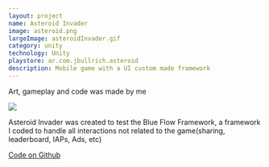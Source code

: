 ```yaml
---
layout: project
name: Asteroid Invader
image: asteroid.png
largeImage: asteroidInvader.gif
category: unity
technology: Unity
playstore: ar.com.jbullrich.asteroid
description: Mobile game with a UI custom made framework
---
```

Art, gameplay and code was made by me  

<img src="../../img/portfolio/asteroidInvader.gif"/>

Asteroid Invader was created to test the Blue Flow Framework, a framework I coded to handle all interactions not related to the game(sharing, leaderboard, IAPs, Ads, etc)

[Code on Github](https://github.com/Bullrich/Asteroid-Invader)